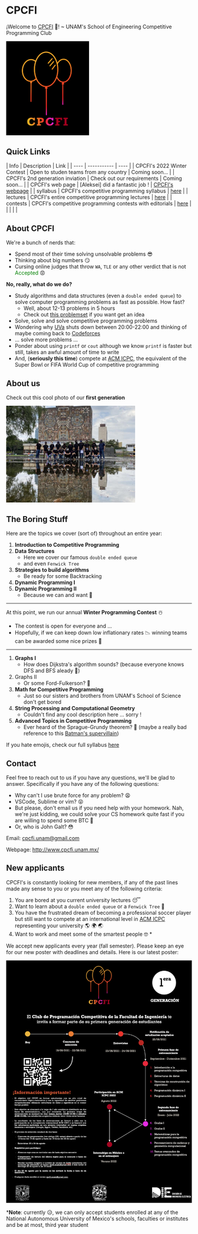 # CPCFI

¡Welcome to [CPCFI](http://www.cpcfi.unam.mx/) 👋! ~ UNAM's School of Engineering Competitive Programming Club

<img src="./images/logo.PNG" alt="CPCFI Logo" width="225"/>

## Quick Links


| Info | Description | Link |
| ---- | ----------- | ---- |
| CPCFI's 2022 Winter Contest | Open to studen teams from any country | Coming soon... |
| CPCFI's 2nd generation inviation |  Check out our requirements | Coming soon... |
| CPCFI's web page  | [Aleksei] did a fantastic job ! | [CPCFI's webpage](http://www.cpcfi.unam.mx/)  |
| syllabus | CPCFI's competitive programming syllabus | [here](https://github.com/CPCFI-org/welcome/blob/main/CPCFI%20-%20Syllabus.pdf) |
| lectures | CPCFI's entire competitive programming lectures | [here](https://github.com/CPCFI-org/lectures) |
| contests | CPCFI's competitive programming contests with editorials  | [here](https://github.com/CPCFI-org/contests) |
|   |   |   |

## About CPCFI

We're a bunch of nerds that:

- Spend most of their time solving unsolvable problems :sunglasses:
- Thinking about big numbers :smirk:
- Cursing online judges that throw ```WA```, ```TLE``` or any other verdict that is not <span style="color:green">Accepted</span> :rage:

**No, really, what do we do?**

- Study algorithms and data structures (even a ```double ended queue```) to solve computer programming problems as fast as possible. How fast?
  - Well, about 12-13 problems in 5 hours
  - Check out [this problemset](https://codeforces.com/blog/entry/71296) if you want get an idea
- Solve, solve and solve competitive programming problems
- Wondering why [UVa](https://onlinejudge.org/) shuts down between 20:00-22:00 and thinking of maybe coming back to [Codeforces](https://codeforces.com/)
- ... solve more problems ...
- Ponder about using ```printf``` or ```cout``` although we know ```printf``` is faster but still, takes an awful amount of time to write
- And, (**seriously this time**) compete at [ACM ICPC](https://icpc.global/), the equivalent of the Super Bowl or FIFA World Cup of competitive programming

## About us

Check out this cool photo of our **first generation**

<img title="CPCFI First Generation" alt="CPCFI First Generation" src="/images/CPCFI_FirstGen.jpg" width=350>

## The Boring Stuff

Here are the topics we cover (sort of) throughout an entire year:

1. **Introduction to Competitive Programming**
2. **Data Structures**
   - Here we cover our famous ```double ended queue```
   - and even ```Fenwick Tree```
3. **Strategies to build algorithms**
   - Be ready for some Backtracking
4. **Dynamic Programming I**
5. **Dynamic Programming II**
   - Because we can and want :cowboy_hat_face:

---

At this point, we run our annual **Winter Programming Contest** :snowman_with_snow:

- The contest is open for everyone and ...
- Hopefully, if we can keep down low inflationary rates :chart_with_downwards_trend: winning teams can be awarded some nice prizes :gift:

---

1. **Graphs I**
   - How does Dijkstra's algorithm sounds? (because everyone knows DFS and BFS aleady :yawning_face:)
2. Graphs II
   - Or some Ford-Fulkerson? :thinking:
3. **Math for Competitive Programming**
   - Just so our sisters and brothers from UNAM's School of Science don't get bored
4. **String Processing and Computational Geometry**
   -  Couldn't find any cool description here ... sorry !
5.  **Advanced Topics in Competitive Programming**
    - Ever heard of the Sprague-Grundy theorem? :zombie: (maybe a really bad reference to this [Batman's supervillain](https://batman.fandom.com/wiki/Solomon_Grundy))

If you hate emojis, check our full syllabus [here](https://github.com/CPCFI-org/welcome/blob/main/CPCFI%20-%20Syllabus.pdf)

## Contact

Feel free to reach out to us if you have any questions, we'll be glad to answer.
Specifically if you have any of the following questions:

- Why can't I use brute force for any problem? :weary:
- VSCode, Sublime or vim? :stuck_out_tongue_closed_eyes:
- But please, don't email us if you need help with your homework. Nah, we're just kidding, we could solve your CS homework quite fast if you are willing to spend some BTC :money_with_wings:
- Or, who is John Galt? :flushed:

Email: cpcfi.unam@gmail.com

Webpage: http://www.cpcfi.unam.mx/

## New applicants

CPCFI's is constantly looking for new members, if any of the past lines made any sense to you or you meet any of the following criteria:

1. You are bored at you current university lectures :sleeping:
2. Want to learn about a ```double ended queue``` or a ```Fenwick Tree``` :new_moon_with_face:
3. You have the frustrated dream of becoming a professional soccer player but still want to compete at an international level in [ACM ICPC](https://icpc.global/) representing your university :earth_americas: :earth_africa: :earth_asia:
4. Want to work and meet some of the smartest people :nerd_face: *

We accept new applicants every year (fall semester). Please keep an eye for our new poster with deadlines and details. Here is our latest poster:

<img src="./images/Posters/FirstGen_Invitation.png" alt="CPCFI Logo">


\***Note**: currently :disappointed_relieved:, we can only accept students enrolled at any of the National Autonomous University of Mexico's schools, faculties or institutes and be at most, third year student
